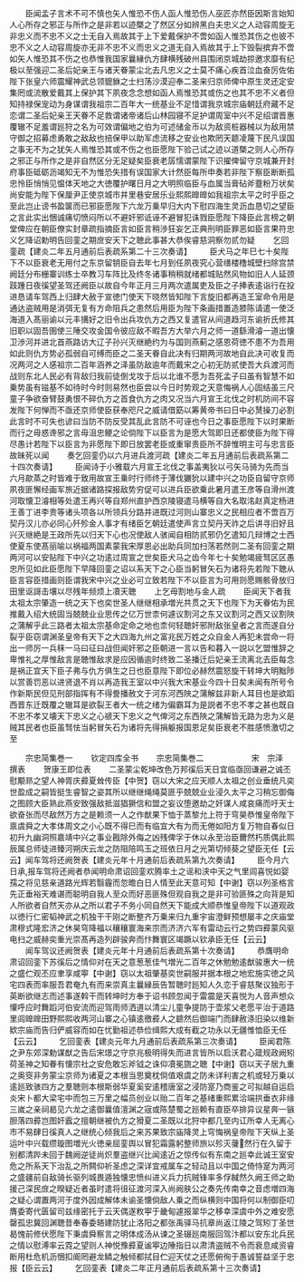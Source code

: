 <!-- { "loadSidebar": true } -->
　　臣闻孟子言术不可不慎也矢人惟恐不伤人函人惟恐伤人巫匠亦然臣因斯言始知人心所存之邪正与所作之是非若以迹槩之了然区分如辨黑白夫忠义之人动容周旋无非忠义而不忠不义之士无自入焉故其于上下爱戴保护不啻如函人惟恐其伤之也彼不忠不义之人动容周旋亦无非不忠不义而忠义之道无自入焉故其于上下毁裂摈弃不啻如矢人惟恐其不伤之也恭惟我国家曩縁仇方肆横残破州县围闭京城劫掠邀求靡有纪极以至强迎二圣后妃亲王与诸天眷蒙尘北去凡忠义之士莫不痛心疾首泣血奋厉佐佑陛下张皇六师震耀神武总领貔貅之士扫荡沙漠迎奉二圣来归京师俾中原生灵还定安集罔或流散爱戴其上保护其下夙夜念念想如函人焉惟恐其或伤之也其不忠不义者但知持禄保宠动为身谋谓我祖宗二百年大一统基业不足惜谓我京城宗庙朝廷府藏不足恋谓二圣后妃亲王天眷不足救谓诸帝诸后山林园寝不足护谓周室中兴不足绍谓晋惠覆辙不足羞谓廵狩之名为可效谓偏地之伯为可述储金币以为敌资桩器械以为敌用禁守御之招募虑勇敢之敌敌也掊保甲以助军虑流移之安业也欺罔天聼凌蔑下民凡误国之事无不为之犹矢人焉惟恐其或不伤之也臣愿陛下验己试之迹以道槩之则人心所存之邪正与所作之是非自然区分无足疑矣臣衰老孱懦谓蒙陛下识擢俾留守京城兼开封府事臣砥砺沥竭知无不为惟恐失措有误国家大计然臣每所申奏若非陛下察臣断断孤忠怜臣悄悄见愠体天地之大徳覆护曙日月之大明照临臣与血属当膏砧斧虀粉万状矣尚安能为陛下保厘尹正使京城市井里巷安居乐业熙熙皥皥如我祖宗太平之时乎臣之至此岂止谤书盈箧而已邪臣愿陛下六龙万乗早归大内下慰四海生灵沥血恳切之望臣之言此实出悃诚痛切愤闷所以不避奸邪诋诬不避冒犯诛戮臣愿陛下降臣此言榜之朝堂俾应在朝臣僚实封章疏指摘臣言如臣言稍渉狂妄乞正典刑明臣罪恶如臣言果符忠义乞降诏勅明告回銮之期庻安天下之聴此事甚大恭俟睿慈洞察勿贰勿疑
　　乞回銮疏【建炎二年五月通前后表疏系第二十三次奏请】
　　臣犬马之年巳七十矣陛下不以臣衰老无用付之东京留钥臣自去年七月到任夙夜究心营缮楼橹城壁扫除宫禁阙廷分布栅寨训练士卒教习车阵比及终冬诸事稍稍就绪都城贴然风物如旧人人延颈跂踵日夜徯望圣驾还阙臣以故自今年正月三月两次遣属吏及臣之子捧表逺诣行在投进恳请车驾西上归肆大赦于宣徳门使天下晓然皆知陛下言旋旧都再造王室命令用是通达盗贼用是消弭无复有方命阻兵之患然后用臣为陛下条画措置造膝陈请遣一使泛海道入髙丽谕以元丰搆好之旧令出兵攻仇方之西又复遣官从间道趋河东谕折氏修其旧职以固吾圉使三陲交攻金国令彼应敌不暇吾方大举六月之师一道繇滑濬一道出懐卫渉河并进北首燕路访大辽子孙兴灭继絶约为与国则燕蓟之感恩荷徳不患不为吾用如此则仇方势必孤弱自可缚而臣之二圣天眷自此决有归期两河故地自此决可收复而况两河之人感祖宗二百年涵养之泽虽防敌逾年而戴宋之心初无防贰使吾大兵渡河而战则东北人民必有背敌归我前徒倒戈攻于后以北谁不愿为吾死孟子曰虽有智慧不如乗势虽有镃基不如待时今时则易然也臣尝以今日时势观之天意悔祸人心固结虽三尺童子争欲奋臂鼓勇恨不碎仇方之首食仇方之肉又况当六月宣王北伐之时机防间不容发陛下何惮而不亟还京师使臣获奉咫尺之威请借筯以筹黄帝书曰日中必熭操刀必割此言时不可失也谚曰当防不防反受其乱此言防不可诬也今日之事臣愿陛下以时果断而行之毋惑谗邪之言毋沮忠鲠之论倘陛下以臣言为是愿大驾即日还都使臣为陛下得尽愚计若陛下以臣言为非愿陛下即日放罢老臣或重窜责臣所不辞惟明主可与忠言臣故昧死以闻
　　奏乞回銮仍以六月进兵渡河疏【建炎二年五月通前后表疏系第二十四次奏请】
　　臣闻诗于小雅载六月宣王北伐之事盖夷狄以弓矢马骑为先而当六月歊蒸之时皆难于致用故宣王乗时行师终于薄伐玁狁以建中兴之功臣自留守京师夙夜匪懈经画军旅近据诸路探报敌势穷促可以进兵臣欲乗此暑月遣王彦等自滑州渡河取懐卫濬相等处遣王再兴等自郑州直护西京陵寝遣马横等自大名取洺赵真定杨进王善丁进李贵等诸头项各以所领兵分路并进既过河则山寨忠义之民相应者不啻百万契丹汉儿亦必同心歼殄金人事才有绪臣乞朝廷遣使声言立契丹天祚之后讲寻旧好且兴灭继絶是王政所先以归天下心也况使敌人骇闻自相防贰邪仍乞遣知几辩博之士西使夏东使髙丽喻以祸福两国素蒙我宋厚恩必出助兵同加扫荡若然则二圣有回銮之期两河可以安贴陛下中兴之功逺过周宣之世矣臣犬马之齿今年七十矣勉竭疲驽区区愚忠所见如此臣愿陛下早降回銮之诏以系天下之心臣当躬冒矢石为诸将先若陛下聴从臣言容臣措画则臣谓我宋中兴之业必可立致若陛下不以臣言为可用则愿赐骸骨放归田里讴謌击壤以尽残年频烦上凟天聴
　　上乞毋割地与金人疏
　　臣闻天下者我太祖太宗肇造一统之天下也奕世圣人继继相承増光共贯之天下也陛下为天眷佑为民推戴入绍大统固当兢兢业业思传之亿万世柰何遽议割河之东又议割河之西又议割陜之蒲解乎此三路者太祖太宗基命定命之地也柰何轻聴奸邪附敌张皇者之言而遂自分裂乎臣窃谓渊圣皇帝有天下之大四海九州之富兆民万姓之众自金人再犯未尝命一将出一师厉一兵秣一马曰征曰战但闻奸邪之臣朝进一言以告和暮入一説以乞盟惟辞之卑惟礼之厚惟敌言是聴惟敌求是应因循逾时终致二圣播迁后妃亲王流离北去臣每念是祸正宜天下臣子弗与仇方俱生之日也臣意陛下即位必赫然震怒旋干转坤大明黜陟以赏善罚恶以进贤退不肖以再造我王室以中兴我大宋基业今四十日矣未闻有所号令作新斯民但见刑部指挥有不得誊播赦文于河东河西陜之蒲解兹非新人耳目也是欲蹈西晋东迁既覆之辙耳是欲裂王者大一统之绪为偏霸耳为是説者不忠不孝之甚也既自不忠不孝又壊天下忠义之心禠天下忠义之气俾河之东西陜之蒲解皆无路为忠为义是贼其民者也臣虽驽怯当躬冒矢石为诸将先得捐躯报国恩足矣臣衰老不胜感愤激切之至













　　宗忠简集巻一
　　钦定四库全书
　　宗忠简集巻二　　　　　　宋　宗泽　撰表
　　贺康王即位表
　　二圣蒙尘乾坤改色万邦徯后天日宜临亟回谦避之诚丕慰颙昻之望人神胥庆彛夏耸传臣【中贺】窃以大宋之应天顺人太祖之创业垂统凡奕世盈成之嗣皆挺生睿智之姿其所以继继绳绳莫匪乎兢兢业业浸久太平之习稍忘御侮之图顾大臣熟此燕安致强敌抵滋猖獗信和盟之妄议堕邀劫之奸谋人咸哀痛而吁天士欲奋张而尽敌然万方之是赖须一人之作猷果下恤于蒸黎允上符于穹昊恭惟皇帝陛下禀虞舜之大孝体周文之小心既不得巳而有临宜大有为而无倦如阳方复万物自春似日初升九幽洞照嘉靖中兴之事业戡除外侮之凶残俾孚于休以永至治臣薾然朽质偶此熙辰属总师徒进臻河朔庆云龙之防阻陪鸣玉之班依日月之光第切倾葵之望臣无任【云云】闻车驾将还阙贺表【建炎元年十月通前后表疏系第九次奏请】
　　臣今月六日承报车驾将还阙者恭闻明命肃诏回銮欢腾率土之谣和浃中天之气里闾喜悦如婴孺之将见慈亲道路光辉若翳霾而忽曕白日人情至此天意可知【中谢】窃以列圣格言先正垂裕天难谌而聪明自我人至众而好恶匪殊但观自我之是非可验匪殊之向背是知人所欲者自然天亦从之所以君子不务小同自然天下能成大顺恭惟皇帝陛下以道观政以徳行仁密韬神武之机独干干刚之断整齐万乗来归九重宇宙澄鲜预想屡丰之庆庙堂肃穆式隆宏济之休昊穹降福以穰穰寰海来宗而济济六军有雷动云行之势四彛蒙风驱电扫之威赫奕重光崇髙再造列辟骏奔而忭舞寰区竭蹶以钦承臣无任【云云】
　　闻车驾议还阙贺表【建炎元年十月通前后表疏系第十次奏请】
　　恭膺明命肃诏回銮下苏徯后之情仰对在天之意葱葱佳气増光二百年之休勉勉逺猷骏惠大一统之盛伫观丕应聿享咸寕【中谢】窃以太祖肇基奕世嗣服并据本根之地宏施实徳之风宅四表而率服吾君奄九有而来崇真主曩縁辰告暂聴时廵知人久恋于睿慈聚议独形于英断欲继志而述事遂斡干而转坤时方奉于诏书顾忽闻于雷震是天喜悦为人音声想众懽呼应时舞蹈河伯安流而迎驾雨师洒道以清尘儿童争提防于壶浆父老愿平治于道路里闾皥皥田野熙熙收两河山寨之心镇逺徼彛人之聼然后御端门而肆赦涤旧染以维新欵宗庙而告归俨威容而如在忧勤祖述恭俭缉熙大成有截之功永以无疆惟恤臣无任【云云】
　　乞回銮表【建炎元年九月通前后表疏系第三次奏请】
　　臣闻君陈之尹东郊深勅谋猷之告后宋璟之守京兆极明得失而进言皆所以启沃君心箴规政阙矧荷圣神之知眷有懐宗社之安危敢忘斧钺之诛仰凟冕旒之聴【中谢】窃以天子居九重之奥窔非务蒙尘京师为诸夏之本根当思奠枕倘值艰虞之防未详利害之机或轻万乗以逺廵致骇四方之羣聴则本根斯弱华夏奚安逺稽唐室之浸防寔乃商鉴之可拟越自运启炎宋卜都大梁宅中而包三万里之幅员创业以贻二百年之基绪重熙累洽端拱垂衣非缘三嵗之亲祠曷见六龙之逺御曩值澶渊之宼或陈楚蜀之廵赖有直臣卒排异议星奔一镞胆落四彛岂图奸蠧之擅朝继被仇方之猾夏二圣既以北狩中都几至内讧所幸人无离心市不易肆日徯真人之继统心倾我后之来苏果致宗庙降灵上穹悔祸皇帝陛下天纵上圣运叶中兴载缵璇图増光火徳亲屈銮舆以冒犯霜露躬整师旅以殄灭虇然行在久留于别都清跸未回于魏阙逆徒尚炽羣盗继兴比闻逺近之惊传似有东南之廵幸此诚王室安危之所系天下治乱之所闗仰祈圣虑之深详宜戒属车之轻动且以中国之倚恃寔为两河之盛疆前自敌骑长驱列城畏遁独懐忠愤纠进义兵力抗贼锋率多俘馘然久阙王师之助援己深民庻之暌疑近者虽时遣将徂征渡河深入尚阙肤公之奏先传南幸之音虑増四海之疑心谓置两河于度外因成解体未谕圣懐倘敌人乗之而纵横则中国将何以制御臣叨膺委寄代匮留司兹缘密托于云天偶遂敉寕于畿甸遽报翠华之移幸深虞中外之难安愿罄孤忠冀回渊聴昔奉春委辂建防犹止洛阳之都张禹驿马抗章尚返江陵之驾矧丁圣世曷愧前修伏愿陛下秉虞舜察言之明体成汤从谏之圣辍廵南服回驾汴都以安东北兵民之情以慰溥率云霓之望则人神悦豫彛夏谧寕边陲指日以肃清盗贼不令而衰息咸资睿断用杜危机沥悃扣阍罔避龙鳞之触倾都拭目伫迎天仗之还愿俯徇于愚诚誓益坚于忠报【臣云云】
　　乞回銮表【建炎二年正月通前后表疏系第十三次奏请】
